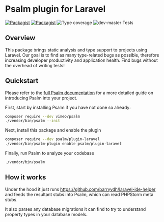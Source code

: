 # Psalm plugin for Laravel

[![Packagist](https://img.shields.io/packagist/v/psalm/plugin-laravel.svg)](https://packagist.org/packages/psalm/plugin-laravel)
[![Packagist](https://img.shields.io/packagist/dt/psalm/plugin-laravel.svg)](https://packagist.org/packages/psalm/plugin-laravel)
![Type coverage](https://shepherd.dev/github/psalm/laravel-psalm-plugin/coverage.svg)
![dev-master Tests](https://img.shields.io/github/workflow/status/psalm/psalm-plugin-laravel/Run%20Tests?label=dev-master%20tests)

## Overview
This package brings static analysis and type support to projects using Laravel. Our goal is to find as many type-related
 bugs as possible, therefore increasing developer productivity and application health. Find bugs without the overhead
 of writing tests!

## Quickstart
Please refer to the [full Psalm documentation](https://psalm.dev/quickstart) for a more detailed guide on introducing Psalm
into your project.

First, start by installing Psalm if you have not done so already:
```bash
composer require --dev vimeo/psalm
./vendor/bin/psalm --init
```

Next, install this package and enable the plugin
```bash
composer require --dev psalm/plugin-laravel
./vendor/bin/psalm-plugin enable psalm/plugin-laravel
```

Finally, run Psalm to analyze your codebase
```bash
./vendor/bin/psalm
```

## How it works

Under the hood it just runs https://github.com/barryvdh/laravel-ide-helper and feeds the resultant stubs into Psalm, which can read PHPStorm meta stubs.

It also parses any database migrations it can find to try to understand property types in your database models.

